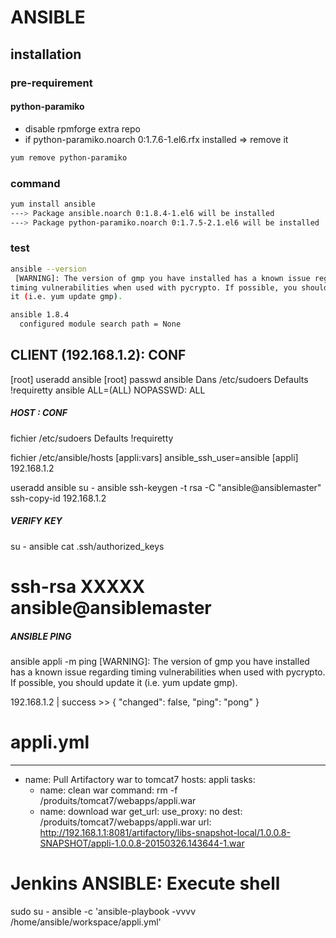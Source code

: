 # ANSIBLE
## installation
### pre-requirement
#### python-paramiko
- disable rpmforge extra repo
- if python-paramiko.noarch 0:1.7.6-1.el6.rfx installed => remove it
```bash
yum remove python-paramiko
```

### command
```bash
yum install ansible
---> Package ansible.noarch 0:1.8.4-1.el6 will be installed
---> Package python-paramiko.noarch 0:1.7.5-2.1.el6 will be installed
```
### test
```bash
ansible --version
 [WARNING]: The version of gmp you have installed has a known issue regarding
timing vulnerabilities when used with pycrypto. If possible, you should update
it (i.e. yum update gmp).

ansible 1.8.4
  configured module search path = None
```

## CLIENT (192.168.1.2): CONF #####
[root] useradd ansible
[root] passwd ansible
Dans /etc/sudoers
Defaults    !requiretty
ansible         ALL=(ALL)       NOPASSWD: ALL

##### HOST : CONF #####  
fichier /etc/sudoers
Defaults    !requiretty

fichier /etc/ansible/hosts
[appli:vars]
ansible_ssh_user=ansible
[appli]
192.168.1.2

useradd ansible
su - ansible
ssh-keygen -t rsa -C "ansible@ansiblemaster"
ssh-copy-id 192.168.1.2

##### VERIFY KEY #####
su - ansible
cat .ssh/authorized_keys
# ssh-rsa XXXXX ansible@ansiblemaster

##### ANSIBLE PING #####
ansible appli -m ping
[WARNING]: The version of gmp you have installed has a known issue regarding
timing vulnerabilities when used with pycrypto. If possible, you should update
it (i.e. yum update gmp).

192.168.1.2 | success >> {
    "changed": false,
    "ping": "pong"
}

# appli.yml
---
- name: Pull Artifactory war to tomcat7
  hosts: appli
  tasks:
  - name: clean war
    command: rm -f /produits/tomcat7/webapps/appli.war
  - name: download war
    get_url:
      use_proxy: no
      dest: /produits/tomcat7/webapps/appli.war
      url: http://192.168.1.1:8081/artifactory/libs-snapshot-local/1.0.0.8-SNAPSHOT/appli-1.0.0.8-20150326.143644-1.war

# Jenkins ANSIBLE: Execute shell
sudo su - ansible -c 'ansible-playbook -vvvv /home/ansible/workspace/appli.yml'

